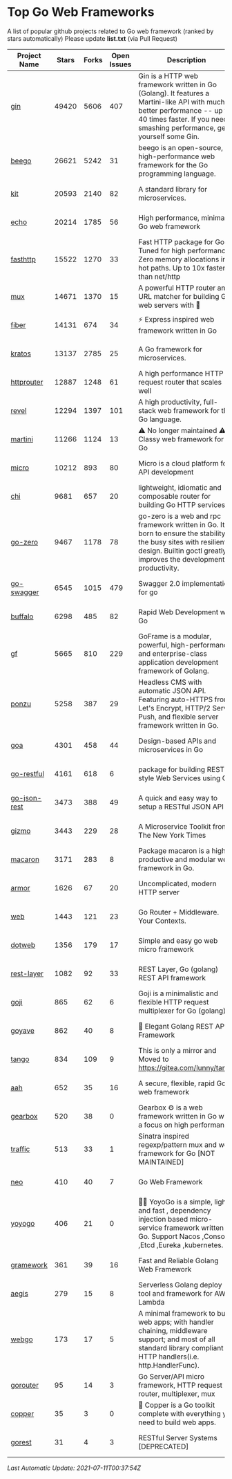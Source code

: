 # Top Go Web Frameworks
A list of popular github projects related to Go web framework (ranked by stars automatically)
Please update **list.txt** (via Pull Request)

| Project Name | Stars | Forks | Open Issues | Description | Last Commit |
| ------------ | ----- | ----- | ----------- | ----------- | ----------- |
| [gin](https://github.com/gin-gonic/gin) | 49420 | 5606 | 407 | Gin is a HTTP web framework written in Go (Golang). It features a Martini-like API with much better performance -- up to 40 times faster. If you need smashing performance, get yourself some Gin. | 2021-07-09 02:30:44 |
| [beego](https://github.com/beego/beego) | 26621 | 5242 | 31 | beego is an open-source, high-performance web framework for the Go programming language. | 2021-07-05 08:48:15 |
| [kit](https://github.com/go-kit/kit) | 20593 | 2140 | 82 | A standard library for microservices. | 2021-07-02 14:58:17 |
| [echo](https://github.com/labstack/echo) | 20214 | 1785 | 56 | High performance, minimalist Go web framework | 2021-07-10 02:36:03 |
| [fasthttp](https://github.com/valyala/fasthttp) | 15522 | 1270 | 33 | Fast HTTP package for Go. Tuned for high performance. Zero memory allocations in hot paths. Up to 10x faster than net/http | 2021-07-08 07:55:08 |
| [mux](https://github.com/gorilla/mux) | 14671 | 1370 | 15 | A powerful HTTP router and URL matcher for building Go web servers with 🦍 | 2020-09-12 19:20:56 |
| [fiber](https://github.com/gofiber/fiber) | 14131 | 674 | 34 | ⚡️ Express inspired web framework written in Go | 2021-07-01 12:10:54 |
| [kratos](https://github.com/go-kratos/kratos) | 13137 | 2785 | 25 | A Go framework for microservices. | 2021-07-10 16:03:43 |
| [httprouter](https://github.com/julienschmidt/httprouter) | 12887 | 1248 | 61 | A high performance HTTP request router that scales well | 2020-09-21 13:50:23 |
| [revel](https://github.com/revel/revel) | 12294 | 1397 | 101 | A high productivity, full-stack web framework for the Go language. | 2020-07-12 05:57:36 |
| [martini](https://github.com/go-martini/martini) | 11266 | 1124 | 13 | ⚠️ No longer maintained ⚠️  Classy web framework for Go | 2017-01-21 21:58:54 |
| [micro](https://github.com/micro/micro) | 10212 | 893 | 80 | Micro is a cloud platform for API development | 2021-07-10 20:15:23 |
| [chi](https://github.com/go-chi/chi) | 9681 | 657 | 20 | lightweight, idiomatic and composable router for building Go HTTP services | 2021-07-05 13:13:52 |
| [go-zero](https://github.com/tal-tech/go-zero) | 9467 | 1178 | 78 | go-zero is a web and rpc framework written in Go. It's born to ensure the stability of the busy sites with resilient design. Builtin goctl greatly improves the development productivity. | 2021-07-10 05:12:52 |
| [go-swagger](https://github.com/go-swagger/go-swagger) | 6545 | 1015 | 479 | Swagger 2.0 implementation for go | 2021-04-18 22:09:06 |
| [buffalo](https://github.com/gobuffalo/buffalo) | 6298 | 485 | 82 | Rapid Web Development w/ Go | 2021-07-06 14:18:32 |
| [gf](https://github.com/gogf/gf) | 5665 | 810 | 229 | GoFrame is a modular, powerful, high-performance and enterprise-class application development framework of Golang.  | 2021-07-08 15:06:58 |
| [ponzu](https://github.com/ponzu-cms/ponzu) | 5258 | 387 | 29 | Headless CMS with automatic JSON API. Featuring auto-HTTPS from Let's Encrypt, HTTP/2 Server Push, and flexible server framework written in Go. | 2020-01-02 00:14:32 |
| [goa](https://github.com/goadesign/goa) | 4301 | 458 | 44 | Design-based APIs and microservices in Go | 2021-07-06 15:33:46 |
| [go-restful](https://github.com/emicklei/go-restful) | 4161 | 618 | 6 | package for building REST-style Web Services using Go | 2021-04-12 10:22:02 |
| [go-json-rest](https://github.com/ant0ine/go-json-rest) | 3473 | 388 | 49 | A quick and easy way to setup a RESTful JSON API | 2017-09-13 04:12:08 |
| [gizmo](https://github.com/nytimes/gizmo) | 3443 | 229 | 28 | A Microservice Toolkit from The New York Times | 2021-04-30 15:27:05 |
| [macaron](https://github.com/go-macaron/macaron) | 3171 | 283 | 8 | Package macaron is a high productive and modular web framework in Go. | 2020-11-13 12:00:30 |
| [armor](https://github.com/labstack/armor) | 1626 | 67 | 20 | Uncomplicated, modern HTTP server | 2019-08-03 18:10:09 |
| [web](https://github.com/gocraft/web) | 1443 | 121 | 23 | Go Router + Middleware. Your Contexts. | 2019-02-07 15:06:52 |
| [dotweb](https://github.com/devfeel/dotweb) | 1356 | 179 | 17 | Simple and easy go web micro framework | 2021-04-20 05:49:58 |
| [rest-layer](https://github.com/rs/rest-layer) | 1082 | 92 | 33 | REST Layer, Go (golang) REST API framework | 2019-12-05 10:17:11 |
| [goji](https://github.com/goji/goji) | 865 | 62 | 6 | Goji is a minimalistic and flexible HTTP request multiplexer for Go (golang) | 2019-01-26 23:58:29 |
| [goyave](https://github.com/go-goyave/goyave) | 862 | 40 | 8 | 🍐 Elegant Golang REST API Framework | 2021-07-03 19:45:52 |
| [tango](https://github.com/lunny/tango) | 834 | 109 | 9 | This is only a mirror and Moved to https://gitea.com/lunny/tango | 2019-05-17 03:31:10 |
| [aah](https://github.com/go-aah/aah) | 652 | 35 | 16 | A secure, flexible, rapid Go web framework | 2020-09-02 02:31:20 |
| [gearbox](https://github.com/gogearbox/gearbox) | 520 | 38 | 0 | Gearbox :gear: is a web framework written in Go with a focus on high performance | 2021-07-03 00:36:35 |
| [traffic](https://github.com/gravityblast/traffic) | 513 | 33 | 1 | Sinatra inspired regexp/pattern mux and web framework for Go [NOT MAINTAINED] | 2015-11-26 21:31:07 |
| [neo](https://github.com/ivpusic/neo) | 410 | 40 | 7 | Go Web Framework | 2017-08-14 23:54:31 |
| [yoyogo](https://github.com/yoyofx/yoyogo) | 406 | 21 | 0 | 🦄🌈 YoyoGo is a simple, light and fast , dependency injection based micro-service framework written in Go. Support Nacos ,Consoul ,Etcd ,Eureka ,kubernetes. | 2021-07-08 06:29:19 |
| [gramework](https://github.com/gramework/gramework) | 361 | 39 | 16 | Fast and Reliable Golang Web Framework | 2020-01-21 17:51:59 |
| [aegis](https://github.com/tmaiaroto/aegis) | 279 | 15 | 8 | Serverless Golang deploy tool and framework for AWS Lambda | 2019-07-28 17:59:41 |
| [webgo](https://github.com/bnkamalesh/webgo) | 173 | 17 | 5 | A minimal framework to build web apps; with handler chaining, middleware support; and most of all standard library compliant HTTP handlers(i.e. http.HandlerFunc). | 2021-07-04 18:44:18 |
| [gorouter](https://github.com/vardius/gorouter) | 95 | 14 | 3 | Go Server/API micro framework, HTTP request router, multiplexer, mux | 2021-06-26 05:21:58 |
| [copper](https://github.com/gocopper/copper) | 35 | 3 | 0 | 🚀‏‏‎    ‎‏‏‎‏‏‎‎‎‎‎‎Copper is a Go toolkit complete with everything you need to build web apps. | 2021-06-26 18:36:43 |
| [gorest](https://github.com/tideland/gorest) | 31 | 4 | 3 | RESTful Server Systems [DEPRECATED] | 2017-11-10 13:00:37 |

*Last Automatic Update: 2021-07-11T00:37:54Z*